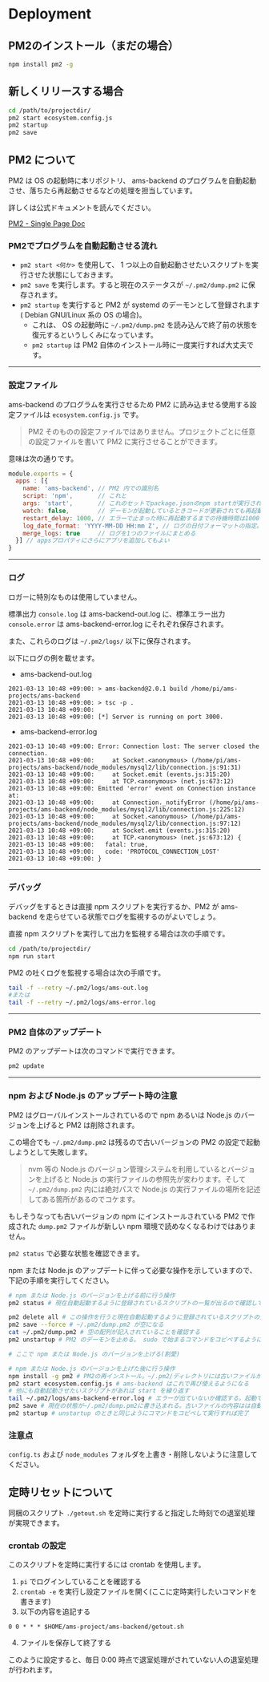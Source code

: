 # Deployment

## PM2のインストール（まだの場合）

```bash
npm install pm2 -g
```

## 新しくリリースする場合

```bash
cd /path/to/projectdir/
pm2 start ecosystem.config.js
pm2 startup
pm2 save
```

## PM2 について

PM2 は OS の起動時に本リポジトリ、 ams-backend のプログラムを自動起動させ、落ちたら再起動させるなどの処理を担当しています。

詳しくは公式ドキュメントを読んでください。

[PM2 - Single Page Doc](https://pm2.keymetrics.io/docs/usage/pm2-doc-single-page/)

### PM2でプログラムを自動起動させる流れ

- `pm2 start <何か>` を使用して、 1 つ以上の自動起動させたいスクリプトを実行させた状態にしておきます。
- `pm2 save` を実行します。すると現在のステータスが `~/.pm2/dump.pm2` に保存されます。
- `pm2 startup` を実行すると PM2 が systemd のデーモンとして登録されます( Debian GNU/Linux 系の OS の場合)。
  - これは、 OS の起動時に `~/.pm2/dump.pm2` を読み込んで終了前の状態を復元するというしくみになっています。
  - `pm2 startup` は PM2 自体のインストール時に一度実行すれば大丈夫です。

---

### 設定ファイル

ams-backend のプログラムを実行させるため PM2 に読み込ませる使用する設定ファイルは `ecosystem.config.js` です。

> PM2 そのものの設定ファイルではありません。プロジェクトごとに任意の設定ファイルを書いて PM2 に実行させることができます。

意味は次の通りです。

```javascript
module.exports = {
  apps : [{
    name: 'ams-backend', // PM2 内での識別名
    script: 'npm',       // これと
    args: 'start',       // これのセットでpackage.jsonのnpm startが実行される
    watch: false,        // デーモンが起動しているときコードが更新されても再起動しない。再起動は手動でやる
    restart_delay: 1000, // エラーで止まった時に再起動するまでの待機時間は1000ミリ秒
    log_date_format: 'YYYY-MM-DD HH:mm Z', // ログの日付フォーマットの指定。下記の例を参照
    merge_logs: true     // ログを1つのファイルにまとめる
  }] // appsプロパティにさらにアプリを追加してもよい
}
```

---

### ログ

ロガーに特別なものは使用していません。

標準出力 `console.log` は ams-backend-out.log に、標準エラー出力 `console.error` は ams-backend-error.log にそれぞれ保存されます。

また、これらのログは `~/.pm2/logs/` 以下に保存されます。

以下にログの例を載せます。

- ams-backend-out.log

```plain
2021-03-13 10:48 +09:00: > ams-backend@2.0.1 build /home/pi/ams-projects/ams-backend
2021-03-13 10:48 +09:00: > tsc -p .
2021-03-13 10:48 +09:00:
2021-03-13 10:48 +09:00: [*] Server is running on port 3000.
```

- ams-backend-error.log

```plain
2021-03-13 10:48 +09:00: Error: Connection lost: The server closed the connection.
2021-03-13 10:48 +09:00:     at Socket.<anonymous> (/home/pi/ams-projects/ams-backend/node_modules/mysql2/lib/connection.js:91:31)
2021-03-13 10:48 +09:00:     at Socket.emit (events.js:315:20)
2021-03-13 10:48 +09:00:     at TCP.<anonymous> (net.js:673:12)
2021-03-13 10:48 +09:00: Emitted 'error' event on Connection instance at:
2021-03-13 10:48 +09:00:     at Connection._notifyError (/home/pi/ams-projects/ams-backend/node_modules/mysql2/lib/connection.js:225:12)
2021-03-13 10:48 +09:00:     at Socket.<anonymous> (/home/pi/ams-projects/ams-backend/node_modules/mysql2/lib/connection.js:97:12)
2021-03-13 10:48 +09:00:     at Socket.emit (events.js:315:20)
2021-03-13 10:48 +09:00:     at TCP.<anonymous> (net.js:673:12) {
2021-03-13 10:48 +09:00:   fatal: true,
2021-03-13 10:48 +09:00:   code: 'PROTOCOL_CONNECTION_LOST'
2021-03-13 10:48 +09:00: }
```

---

### デバッグ

デバッグをするときは直接 npm スクリプトを実行するか、PM2 が ams-backend を走らせている状態でログを監視するのがよいでしょう。

直接 npm スクリプトを実行して出力を監視する場合は次の手順です。

```bash
cd /path/to/projectdir/
npm run start
```

PM2 の吐くログを監視する場合は次の手順です。

```bash
tail -f --retry ~/.pm2/logs/ams-out.log
#または
tail -f --retry ~/.pm2/logs/ams-error.log
```

---

### PM2 自体のアップデート

PM2 のアップデートは次のコマンドで実行できます。

```bash
pm2 update
```

---

### npm および Node.js のアップデート時の注意

PM2 はグローバルインストールされているので npm あるいは Node.js のバージョンを上げると PM2 は削除されます。

この場合でも `~/.pm2/dump.pm2` は残るので古いバージョンの PM2 の設定で起動しようとして失敗します。

> nvm 等の Node.js のバージョン管理システムを利用しているとバージョンを上げると Node.js の実行ファイルの参照先が変わります。そして `~/.pm2/dump.pm2` 内には絶対パスで Node.js の実行ファイルの場所を記述してある箇所があるのでコケます。

もしそうなっても古いバージョンの npm にインストールされている PM2 で作成された `dump.pm2` ファイルが新しい npm 環境で読めなくなるわけではありません。

`pm2 status` で必要な状態を確認できます。

npm または Node.js のアップデートに伴って必要な操作を示していますので、下記の手順を実行してください。

```bash
# npm または Node.js のバージョンを上げる前に行う操作
pm2 status # 現在自動起動するように登録されているスクリプトの一覧が出るので確認してメモしておく

pm2 delete all # この操作を行うと現在自動起動するように登録されているスクリプトの情報が消える
pm2 save --force # ~/.pm2/dump.pm2 が空になる
cat ~/.pm2/dump.pm2 # 空の配列が記入されていることを確認する
pm2 unstartup # PM2 のデーモンを止める。 sudo で始まるコマンドをコピペするように指示されるので指示に従う

# ここで npm または Node.js のバージョンを上げる(割愛)

# npm または Node.js のバージョンを上げた後に行う操作
npm install -g pm2 # PM2の再インストール。~/.pm2/ディレクトリには古いファイルが残っているがそのまま残しておく
pm2 start ecosystem.config.js # ams-backend はこれで再び使えるようになる
# 他にも自動起動させたいスクリプトがあれば start を繰り返す
tail ~/.pm2/logs/ams-backend-error.log # エラーが出ていないか確認する。起動できないなどのエラーは今までの手順を確認する
pm2 save # 現在の状態が~/.pm2/dump.pm2に書き込まれる。古いファイルの内容はは自動的に ~/.pm2/dump.pm2.bak に移動される
pm2 startup # unstartup のときと同じようにコマンドをコピペして実行すれば完了
```

### 注意点

`config.ts` および `node_modules` フォルダを上書き・削除しないように注意してください。


## 定時リセットについて
同梱のスクリプト `./getout.sh` を定時に実行すると指定した時刻での退室処理が実現できます。

### crontab の設定
このスクリプトを定時に実行するには crontab を使用します。

1. `pi` でログインしていることを確認する
2. `crontab -e` を実行し設定ファイルを開く(ここに定時実行したいコマンドを書きます)
3. 以下の内容を追記する
  ```plain
  0 0 * * * $HOME/ams-project/ams-backend/getout.sh
  ```
4. ファイルを保存して終了する

このように設定すると、毎日 0:00 時点で退室処理がされていない人の退室処理が行われます。